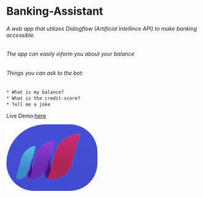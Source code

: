 # Banking-Assistant

###### A web app that utilizes Dialogflow (Artificial Intellince API) to make banking accessible. 

###### The app can easily inform you about your balance
###### Things you can ask to the bot:
    * What is my balance?
    * What is the credit-score?
    * Tell me a joke
Live Demo:[here](https://interestesapp.firebaseapp.com)

![Alt text](public/img/logo.png?raw=true "Title")
